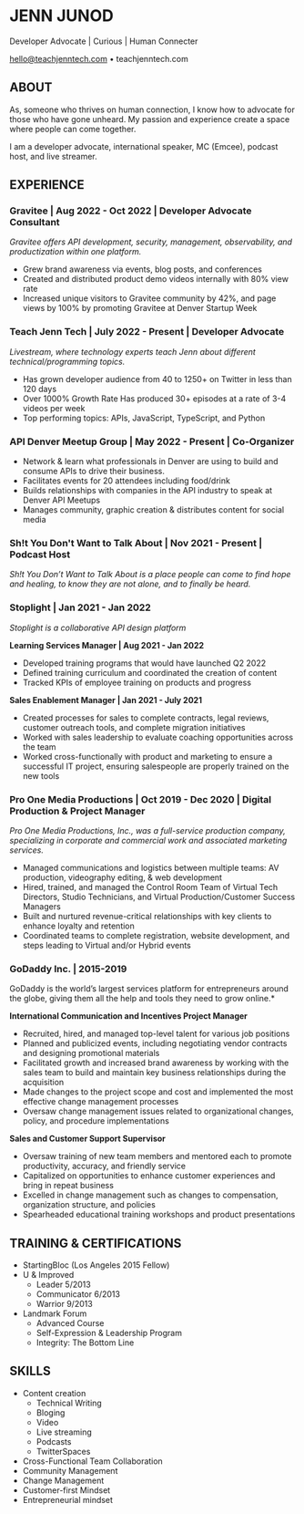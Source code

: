 # JENN JUNOD
Developer Advocate | Curious | Human Connecter 

hello@teachjenntech.com • teachjenntech.com 

## ABOUT 
As, someone who thrives on human connection, I know how to advocate for those who have gone unheard. My passion and experience create a space where people can come together. 

I am a developer advocate, international speaker, MC (Emcee), podcast host, and live streamer. 

## EXPERIENCE 
### Gravitee | Aug 2022 - Oct 2022 | Developer Advocate Consultant 
*Gravitee offers API development, security, management, observability, and productization within one platform.*
- Grew brand awareness via events, blog posts, and conferences 
- Created and distributed product demo videos internally with 80% view rate
- Increased unique visitors to Gravitee community by 42%, and page views by 100% by promoting Gravitee at Denver Startup Week 
### Teach Jenn Tech | July 2022 - Present | Developer Advocate 
*Livestream, where technology experts teach Jenn about different technical/programming topics.* 
- Has grown developer audience from 40 to 1250+ on Twitter in less than 120 days 
- Over 1000% Growth Rate Has produced 30+ episodes at a rate of 3-4 videos per week 
- Top performing topics: APIs, JavaScript, TypeScript, and Python
### API Denver Meetup Group | May 2022 - Present | Co-Organizer 
- Network & learn what professionals in Denver are using to build and consume APIs to drive their business.
- Facilitates events for 20 attendees including food/drink 
- Builds relationships with companies in the API industry to speak at Denver API Meetups 
- Manages community, graphic creation & distributes content for social media 

### Sh!t You Don't Want to Talk About | Nov 2021 - Present | Podcast Host 
*Sh!t You Don’t Want to Talk About is a place people can come to find hope and healing, to know they are not alone, and to finally be heard.*

### Stoplight 	| Jan 2021 - Jan 2022 
*Stoplight is a collaborative API design platform*

**Learning Services Manager 	| Aug 2021 - Jan 2022**
- Developed training programs that would have launched Q2 2022
- Defined training curriculum and coordinated the creation of content 
- Tracked KPIs of employee training on products and progress 

**Sales Enablement Manager 	| Jan 2021 - July 2021**
- Created processes for sales to complete contracts, legal reviews, customer outreach tools, and complete migration initiatives 
- Worked with sales leadership to evaluate coaching opportunities across the team 
- Worked cross-functionally with product and marketing to ensure a successful IT project, ensuring salespeople are properly trained on the new tools 

### Pro One Media Productions | Oct 2019 - Dec 2020 | Digital Production & Project Manager 					
*Pro One Media Productions, Inc., was a full-service production company, specializing in corporate and commercial work and associated marketing services.*
- Managed communications and logistics between multiple teams: AV production, videography editing, & web development 
- Hired, trained, and managed the Control Room Team of Virtual Tech Directors, Studio Technicians, and Virtual Production/Customer Success Managers
- Built and nurtured revenue-critical relationships with key clients to enhance loyalty and retention
- Coordinated teams to complete registration, website development, and steps leading to Virtual and/or Hybrid events 
### GoDaddy Inc. | 2015-2019
GoDaddy is the world’s largest services platform for entrepreneurs around the globe, giving them all the help and tools they need to grow online.*

**International Communication and Incentives Project Manager**
- Recruited, hired, and managed top-level talent for various job positions 
- Planned and publicized events, including negotiating vendor contracts and designing promotional materials 
- Facilitated growth and increased brand awareness by working with the sales team to build and maintain key business relationships during the acquisition
- Made changes to the project scope and cost and implemented the most effective change management processes 
- Oversaw change management issues related to organizational changes, policy, and procedure implementations 

**Sales and Customer Support Supervisor**
- Oversaw training of new team members and mentored each to promote productivity, accuracy, and friendly service 
- Capitalized on opportunities to enhance customer experiences and bring in repeat business
- Excelled in change management such as changes to compensation, organization structure, and policies
- Spearheaded educational training workshops and product presentations 

## TRAINING & CERTIFICATIONS 
- StartingBloc (Los Angeles 2015 Fellow)
- U & Improved 
  - Leader 5/2013
  - Communicator 6/2013
  - Warrior 9/2013 
- Landmark Forum 
  - Advanced Course 
  - Self-Expression & Leadership Program 
  - Integrity: The Bottom Line

## SKILLS 
- Content creation 
  - Technical Writing
  - Bloging
  - Video
  - Live streaming
  - Podcasts
  - TwitterSpaces
- Cross-Functional Team Collaboration 
- Community Management
- Change Management
- Customer-first Mindset
- Entrepreneurial mindset
